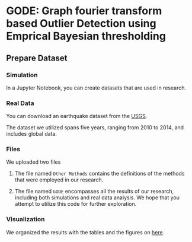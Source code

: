 # GODE: Graph fourier transform based Outlier Detection using Emprical Bayesian thresholding

## Prepare Dataset

### Simulation

In a Jupyter Notebook, you can create datasets that are used in research.

### Real Data

You can download an earthquake dataset from the [USGS](https://earthquake.usgs.gov/earthquakes/search/). 

The dataset we utilized spans five years, ranging from 2010 to 2014, and includes global data.

### Files

We uploaded two files

1. The file named `Other Methods` contains the definitions of the methods that were employed in our research.

2. The file named `GODE` encompasses all the results of our research, including both simulations and real data analysis. We hope that you attempt to utilize this code for further exploration.


### Visualization

We organized the results with the tables and the figures on [here](https://seoyeonc.github.io/GODE_dashboard/GODE.html).
